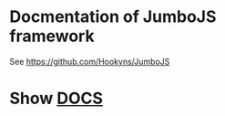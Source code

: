 # Docmentation of JumboJS framework

See https://github.com/Hookyns/JumboJS

# Show [DOCS](https://hookyns.github.io/JumboJS-docs/)